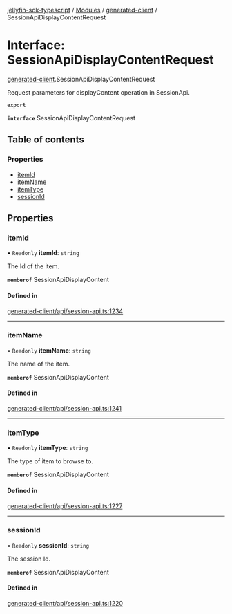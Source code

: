 [jellyfin-sdk-typescript](../README.md) / [Modules](../modules.md) / [generated-client](../modules/generated_client.md) / SessionApiDisplayContentRequest

# Interface: SessionApiDisplayContentRequest

[generated-client](../modules/generated_client.md).SessionApiDisplayContentRequest

Request parameters for displayContent operation in SessionApi.

**`export`**

**`interface`** SessionApiDisplayContentRequest

## Table of contents

### Properties

- [itemId](generated_client.SessionApiDisplayContentRequest.md#itemid)
- [itemName](generated_client.SessionApiDisplayContentRequest.md#itemname)
- [itemType](generated_client.SessionApiDisplayContentRequest.md#itemtype)
- [sessionId](generated_client.SessionApiDisplayContentRequest.md#sessionid)

## Properties

### itemId

• `Readonly` **itemId**: `string`

The Id of the item.

**`memberof`** SessionApiDisplayContent

#### Defined in

[generated-client/api/session-api.ts:1234](https://github.com/thornbill/jellyfin-sdk-typescript/blob/c0c5b18/src/generated-client/api/session-api.ts#L1234)

___

### itemName

• `Readonly` **itemName**: `string`

The name of the item.

**`memberof`** SessionApiDisplayContent

#### Defined in

[generated-client/api/session-api.ts:1241](https://github.com/thornbill/jellyfin-sdk-typescript/blob/c0c5b18/src/generated-client/api/session-api.ts#L1241)

___

### itemType

• `Readonly` **itemType**: `string`

The type of item to browse to.

**`memberof`** SessionApiDisplayContent

#### Defined in

[generated-client/api/session-api.ts:1227](https://github.com/thornbill/jellyfin-sdk-typescript/blob/c0c5b18/src/generated-client/api/session-api.ts#L1227)

___

### sessionId

• `Readonly` **sessionId**: `string`

The session Id.

**`memberof`** SessionApiDisplayContent

#### Defined in

[generated-client/api/session-api.ts:1220](https://github.com/thornbill/jellyfin-sdk-typescript/blob/c0c5b18/src/generated-client/api/session-api.ts#L1220)
